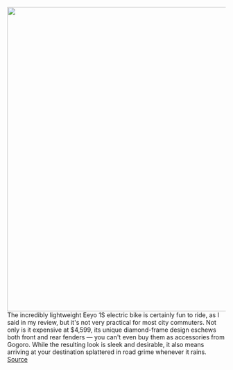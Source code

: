<img src='https://cdn.vox-cdn.com/thumbor/rupeGmadVV1i3w4DAFVosjUJl74=/0x0:1024x1024/1200x800/filters:focal(431x431:593x593)/cdn.vox-cdn.com/uploads/chorus_image/image/67374720/WhatsApp_Image_2020_09_08_at_00.19.20__5_.0.jpeg' width='700px' /><br/>
The incredibly lightweight Eeyo 1S electric bike is certainly fun to ride, as I said in my review, but it's not very practical for most city commuters. Not only is it expensive at $4,599, its unique diamond-frame design eschews both front and rear fenders — you can't even buy them as accessories from Gogoro. While the resulting look is sleek and desirable, it also means arriving at your destination splattered in road grime whenever it rains.
<a href='https://www.theverge.com/21427489/eeyo-fenders-mudguards-accessories-rainbow-e-bike'> Source <a/>